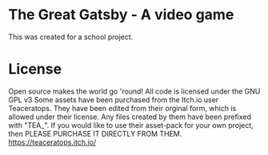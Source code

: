 # The Great Gatsby - A video game
This was created for a school project.
# License 
Open source makes the world go 'round! All code is licensed under the GNU GPL v3
Some assets have been purchased from the Itch.io user Teaceratops. They have been edited from their orginal form, which is allowed under their license. Any files created by them have been prefixed with "TEA_". If you would like to use their asset-pack for your own project, then PLEASE PURCHASE IT DIRECTLY FROM THEM. https://teaceratops.itch.io/
